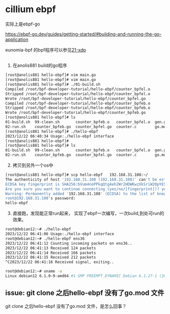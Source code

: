# cillium ebpf 

实际上是ebpf-go 

https://ebpf-go.dev/guides/getting-started/#building-and-running-the-go-application


eunomia-bpf 的bpf程序可以参见[21-xdp](../src/21-xdp/xdp.bpf.c)


## 

1. 在anolis881 build的go程序

```bash
[root@anolis881 hello-ebpf]# vim main.go 
[root@anolis881 hello-ebpf]# vim main.go 
[root@anolis881 hello-ebpf]# ./01-build.sh 
Compiled /root/bpf-developer-tutorial/hello-ebpf/counter_bpfel.o
Stripped /root/bpf-developer-tutorial/hello-ebpf/counter_bpfel.o
Wrote /root/bpf-developer-tutorial/hello-ebpf/counter_bpfel.go
Compiled /root/bpf-developer-tutorial/hello-ebpf/counter_bpfeb.o
Stripped /root/bpf-developer-tutorial/hello-ebpf/counter_bpfeb.o
Wrote /root/bpf-developer-tutorial/hello-ebpf/counter_bpfeb.go
[root@anolis881 hello-ebpf]# ls
01-build.sh  99-clean.sh       counter_bpfeb.o   counter_bpfel.o  gen.go  go.sum      main.go
02-run.sh    counter_bpfeb.go  counter_bpfel.go  counter.c        go.mod  hello-ebpf  Readme.md
[root@anolis881 hello-ebpf]# ./hello-ebpf 
2023/12/22 06:40:34 Usage:./hello-ebpf interface
[root@anolis881 hello-ebpf]# 
[root@anolis881 hello-ebpf]# ls
01-build.sh  99-clean.sh       counter_bpfeb.o   counter_bpfel.o  gen.go  go.sum      main.go
02-run.sh    counter_bpfeb.go  counter_bpfel.go  counter.c        go.mod  hello-ebpf  Readme.md
```



2. 拷贝到另外一个os中

```bash
[root@anolis881 hello-ebpf]# scp hello-ebpf   192.168.31.108:~/
The authenticity of host '192.168.31.108 (192.168.31.108)' can't be established.
ECDSA key fingerprint is SHA256:bVum4noPPkqQtg4eh2Wr2HDWKwzXkSriW20pYES6qH0.
Are you sure you want to continue connecting (yes/no/[fingerprint])? yes
Warning: Permanently added '192.168.31.108' (ECDSA) to the list of known hosts.
root@192.168.31.108's password: 
hello-ebpf  
```

3. 直接跑，发现能正常run起来， 实现了ebpf一次编写，一次build,到处可run的效果。

```bash
root@debian12:~# ./hello-ebpf 
2023/12/22 06:41:06 Usage:./hello-ebpf interface
root@debian12:~# ./hello-ebpf ens36
2023/12/22 06:41:12 Counting incoming packets on ens36..
2023/12/22 06:41:13 Received 124 packets
2023/12/22 06:41:14 Received 166 packets
2023/12/22 06:41:15 Received 212 packets
^C2023/12/22 06:41:16 Received signal, exiting..

root@debian12:~# uname -a 
Linux debian12 6.1.0-9-amd64 #1 SMP PREEMPT_DYNAMIC Debian 6.1.27-1 (2023-05-08) x86_64 GNU/Linux

```

## issue: git clone 之后hello-ebpf 没有了go.mod 文件

git clone 之后hello-ebpf 没有了go.mod 文件，是怎么回事？ 



